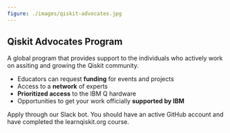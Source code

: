 ```yaml
---
figure: ./images/qiskit-advocates.jpg
---
```

## Qiskit Advocates Program

A global program that provides support to the individuals who actively work on assiting and growing the Qiskit community.

* Educators can request **funding** for events and projects
* Access to a **network** of experts
* **Prioritized access** to the IBM Q hardware
* Opportunities to get your work officially **supported by IBM**

Apply through our Slack bot. You should have an active GitHub account and have completed the learnqiskit.org course.